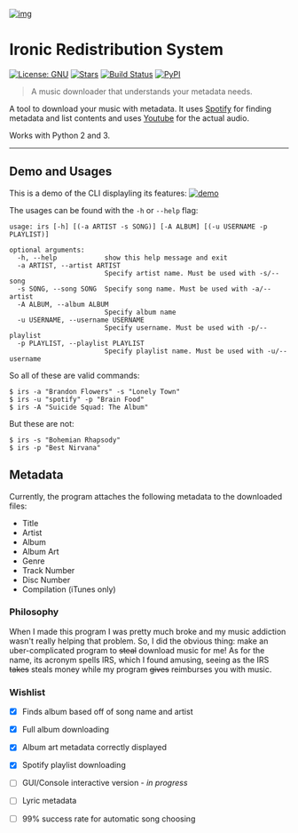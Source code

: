 [![img](http://i.imgur.com/VbsyTe7.png)](http://i.imgur.com/VbsyTe7.png)

Ironic Redistribution System
===
[![License: GNU](https://img.shields.io/badge/License-GNU-yellow.svg)](http://www.gnu.org/licenses/gpl.html)
[![Stars](https://img.shields.io/github/stars/kepoorhampond/irs.svg)](https://github.com/kepoorhampond/irs/stargazers)
[![Build Status](https://travis-ci.org/kepoorhampond/irs.svg?branch=master)](https://travis-ci.org/kepoorhampond/irs)
[![PyPI](https://img.shields.io/badge/PyPi-irs-blue.svg)](https://pypi.python.org/pypi/irs)

> A music downloader that understands your metadata needs.

A tool to download your music with metadata. It uses [Spotify](https://www.spotify.com/) for finding metadata and list contents and uses [Youtube](https://www.youtube.com/) for the actual audio.

Works with Python 2 and 3.
___
Demo and Usages
---
This is a demo of the CLI displayling its features:
[![demo](https://asciinema.org/a/105993.png)](https://asciinema.org/a/105993?autoplay=1)

The usages can be found with the `-h` or `--help` flag:
```
usage: irs [-h] [(-a ARTIST -s SONG)] [-A ALBUM] [(-u USERNAME -p PLAYLIST)]

optional arguments:
  -h, --help            show this help message and exit
  -a ARTIST, --artist ARTIST
                        Specify artist name. Must be used with -s/--song
  -s SONG, --song SONG  Specify song name. Must be used with -a/--artist
  -A ALBUM, --album ALBUM
                        Specify album name
  -u USERNAME, --username USERNAME
                        Specify username. Must be used with -p/--playlist
  -p PLAYLIST, --playlist PLAYLIST
                        Specify playlist name. Must be used with -u/--username
```
So all of these are valid commands:
```
$ irs -a "Brandon Flowers" -s "Lonely Town"
$ irs -u "spotify" -p "Brain Food"
$ irs -A "Suicide Squad: The Album"
```
But these are not:
```
$ irs -s "Bohemian Rhapsody"
$ irs -p "Best Nirvana"
```

Metadata
---
Currently, the program attaches the following metadata to the downloaded files:
 - Title
 - Artist
 - Album
 - Album Art
 - Genre
 - Track Number
 - Disc Number
 - Compilation (iTunes only)

### Philosophy
When I made this program I was pretty much broke and my music addiction wasn't really helping that problem. So, I did the obvious thing: make an uber-complicated program to ~~steal~~ download music for me! As for the name, its acronym spells IRS, which I found amusing, seeing as the IRS ~~takes~~ steals money while my program ~~gives~~ reimburses you with music.

### Wishlist
 - [x] Finds album based off of song name and artist
 - [x] Full album downloading
 - [x] Album art metadata correctly displayed
 - [x] Spotify playlist downloading
 - [ ] GUI/Console interactive version - *in progress*
 - [ ] Lyric metadata
 - [ ] 99% success rate for automatic song choosing

